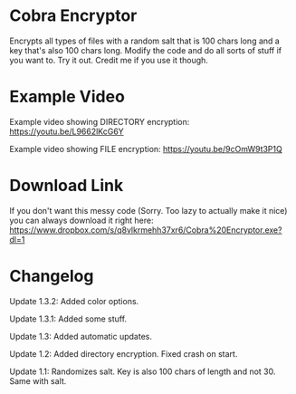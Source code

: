 # Cobra Encryptor
Encrypts all types of files with a random salt that is 100 chars long and a key that's also 100 chars long. Modify the code and do all sorts of stuff if you want to. Try it out. Credit me if you use it though.

# Example Video
Example video showing DIRECTORY encryption: https://youtu.be/L9662lKcG6Y

Example video showing FILE encryption: https://youtu.be/9cOmW9t3P1Q

# Download Link
If you don't want this messy code (Sorry. Too lazy to actually make it nice) you can always download it right here: https://www.dropbox.com/s/q8vlkrmehh37xr6/Cobra%20Encryptor.exe?dl=1

# Changelog
Update 1.3.2: Added color options.

Update 1.3.1: Added some stuff.

Update 1.3: Added automatic updates.

Update 1.2: Added directory encryption. Fixed crash on start.

Update 1.1: Randomizes salt. Key is also 100 chars of length and not 30. Same with salt.

